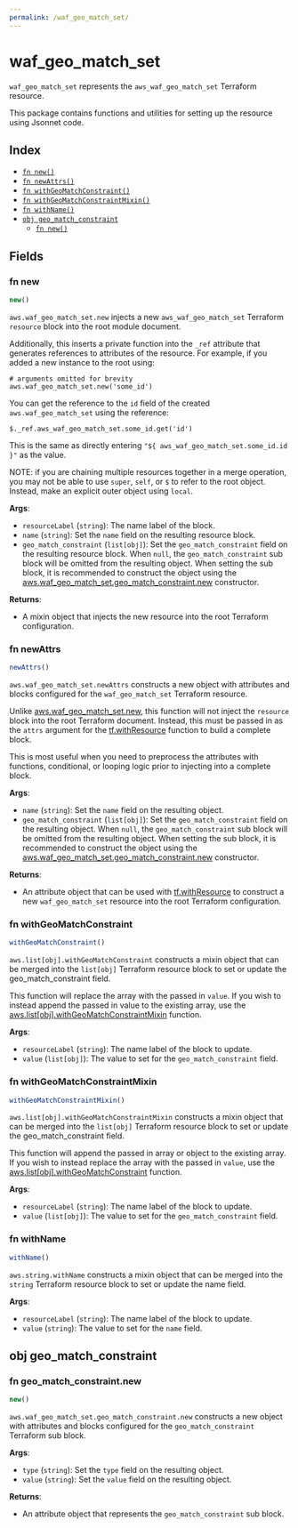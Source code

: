 ```yaml
---
permalink: /waf_geo_match_set/
---
```


# waf_geo_match_set

`waf_geo_match_set` represents the `aws_waf_geo_match_set` Terraform resource.



This package contains functions and utilities for setting up the resource using Jsonnet code.


## Index

* [`fn new()`](#fn-new)
* [`fn newAttrs()`](#fn-newattrs)
* [`fn withGeoMatchConstraint()`](#fn-withgeomatchconstraint)
* [`fn withGeoMatchConstraintMixin()`](#fn-withgeomatchconstraintmixin)
* [`fn withName()`](#fn-withname)
* [`obj geo_match_constraint`](#obj-geo_match_constraint)
  * [`fn new()`](#fn-geo_match_constraintnew)

## Fields

### fn new

```ts
new()
```


`aws.waf_geo_match_set.new` injects a new `aws_waf_geo_match_set` Terraform `resource`
block into the root module document.

Additionally, this inserts a private function into the `_ref` attribute that generates references to attributes of the
resource. For example, if you added a new instance to the root using:

    # arguments omitted for brevity
    aws.waf_geo_match_set.new('some_id')

You can get the reference to the `id` field of the created `aws.waf_geo_match_set` using the reference:

    $._ref.aws_waf_geo_match_set.some_id.get('id')

This is the same as directly entering `"${ aws_waf_geo_match_set.some_id.id }"` as the value.

NOTE: if you are chaining multiple resources together in a merge operation, you may not be able to use `super`, `self`,
or `$` to refer to the root object. Instead, make an explicit outer object using `local`.

**Args**:
  - `resourceLabel` (`string`): The name label of the block.
  - `name` (`string`): Set the `name` field on the resulting resource block.
  - `geo_match_constraint` (`list[obj]`): Set the `geo_match_constraint` field on the resulting resource block. When `null`, the `geo_match_constraint` sub block will be omitted from the resulting object. When setting the sub block, it is recommended to construct the object using the [aws.waf_geo_match_set.geo_match_constraint.new](#fn-geo_match_constraintnew) constructor.

**Returns**:
- A mixin object that injects the new resource into the root Terraform configuration.


### fn newAttrs

```ts
newAttrs()
```


`aws.waf_geo_match_set.newAttrs` constructs a new object with attributes and blocks configured for the `waf_geo_match_set`
Terraform resource.

Unlike [aws.waf_geo_match_set.new](#fn-new), this function will not inject the `resource`
block into the root Terraform document. Instead, this must be passed in as the `attrs` argument for the
[tf.withResource](https://github.com/tf-libsonnet/core/tree/main/docs#fn-withresource) function to build a complete block.

This is most useful when you need to preprocess the attributes with functions, conditional, or looping logic prior to
injecting into a complete block.

**Args**:
  - `name` (`string`): Set the `name` field on the resulting object.
  - `geo_match_constraint` (`list[obj]`): Set the `geo_match_constraint` field on the resulting object. When `null`, the `geo_match_constraint` sub block will be omitted from the resulting object. When setting the sub block, it is recommended to construct the object using the [aws.waf_geo_match_set.geo_match_constraint.new](#fn-geo_match_constraintnew) constructor.

**Returns**:
  - An attribute object that can be used with [tf.withResource](https://github.com/tf-libsonnet/core/tree/main/docs#fn-withresource) to construct a new `waf_geo_match_set` resource into the root Terraform configuration.


### fn withGeoMatchConstraint

```ts
withGeoMatchConstraint()
```

`aws.list[obj].withGeoMatchConstraint` constructs a mixin object that can be merged into the `list[obj]`
Terraform resource block to set or update the geo_match_constraint field.

This function will replace the array with the passed in `value`. If you wish to instead append the
passed in value to the existing array, use the [aws.list[obj].withGeoMatchConstraintMixin](TODO) function.


**Args**:
  - `resourceLabel` (`string`): The name label of the block to update.
  - `value` (`list[obj]`): The value to set for the `geo_match_constraint` field.


### fn withGeoMatchConstraintMixin

```ts
withGeoMatchConstraintMixin()
```

`aws.list[obj].withGeoMatchConstraintMixin` constructs a mixin object that can be merged into the `list[obj]`
Terraform resource block to set or update the geo_match_constraint field.

This function will append the passed in array or object to the existing array. If you wish
to instead replace the array with the passed in `value`, use the [aws.list[obj].withGeoMatchConstraint](TODO)
function.


**Args**:
  - `resourceLabel` (`string`): The name label of the block to update.
  - `value` (`list[obj]`): The value to set for the `geo_match_constraint` field.


### fn withName

```ts
withName()
```

`aws.string.withName` constructs a mixin object that can be merged into the `string`
Terraform resource block to set or update the name field.



**Args**:
  - `resourceLabel` (`string`): The name label of the block to update.
  - `value` (`string`): The value to set for the `name` field.


## obj geo_match_constraint



### fn geo_match_constraint.new

```ts
new()
```


`aws.waf_geo_match_set.geo_match_constraint.new` constructs a new object with attributes and blocks configured for the `geo_match_constraint`
Terraform sub block.



**Args**:
  - `type` (`string`): Set the `type` field on the resulting object.
  - `value` (`string`): Set the `value` field on the resulting object.

**Returns**:
  - An attribute object that represents the `geo_match_constraint` sub block.
